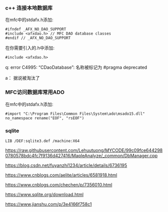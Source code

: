 ### c++ 连接本地数据库

在mfc中的stdafx.h添加:

	#ifndef _AFX_NO_DAO_SUPPORT
	#include <afxdao.h>	// MFC DAO database classes
	#endif // _AFX_NO_DAO_SUPPORT


在你需要引入的.h中添加:

	#include <afxdao.h>



q: error C4995: “CDaoDatabase”:  名称被标记为 #pragma deprecated


a：
	据说被淘汰了

### MFC访问数据库常用ADO


在mfc中的stdafx.h添加:

	#import "C:\Program Files\Common Files\System\ado\msado15.dll" no_namespace rename("EOF", "rsEOF")


### sqlite


	LIB /DEF:sqlite3.def /machine:X64

	

https://raw.githubusercontent.com/Lehuutuong/MYCODE/99c09fce6442980780578bdc4fc7f9136d427416/MapleAnalyze/_common/DbManager.cpp

https://blog.csdn.net/fuyanzhi1234/article/details/6736195


https://www.cnblogs.com/aelite/articles/6581918.html

https://www.cnblogs.com/chechen/p/7356010.html

https://www.sqlite.org/download.html

https://www.jianshu.com/p/3e4166f758c1